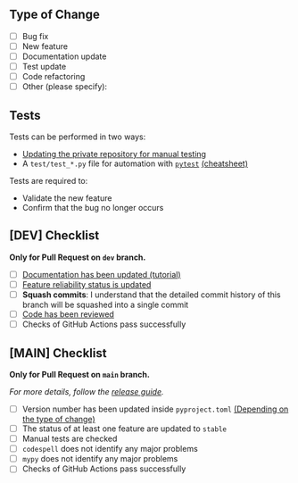 ## Type of Change

- [ ] Bug fix
- [ ] New feature
- [ ] Documentation update
- [ ] Test update
- [ ] Code refactoring
- [ ] Other (please specify):

## Tests

Tests can be performed in two ways:

- [Updating the private repository for manual testing](https://traceratops.readthedocs.io/en/latest/contribute/checklist/manual_test_checklist.html)
- A `test/test_*.py` file for automation with [`pytest`](https://docs.pytest.org/en/stable/) [(cheatsheet)](https://cheatography.com/hvid2301/cheat-sheets/pytest-usage/)

Tests are required to:

- Validate the new feature
- Confirm that the bug no longer occurs

## [DEV] Checklist

**Only for Pull Request on `dev` branch.**

- [ ] [Documentation has been updated (tutorial)](https://traceratops.readthedocs.io/en/latest/contribute/how_to_document.html)
- [ ] [Feature reliability status is updated](https://traceratops.readthedocs.io/en/latest/contribute/how_to_document.html#reliability-status)
- [ ] **Squash commits**: I understand that the detailed commit history of this branch will be squashed into a single commit
- [ ] [Code has been reviewed](https://traceratops.readthedocs.io/en/latest/contribute/checklist/code_review.html)
- [ ] Checks of GitHub Actions pass successfully

## [MAIN] Checklist

**Only for Pull Request on `main` branch.**

*For more details, follow the [release guide](https://traceratops.readthedocs.io/en/latest/contribute/release_guide.html).*

- [ ] Version number has been updated inside `pyproject.toml` [(Depending on the type of change)](https://semver.org/)
- [ ] The status of at least one feature are updated to `stable`
- [ ] Manual tests are checked
- [ ] `codespell` does not identify any major problems
- [ ] `mypy` does not identify any major problems
- [ ] Checks of GitHub Actions pass successfully
